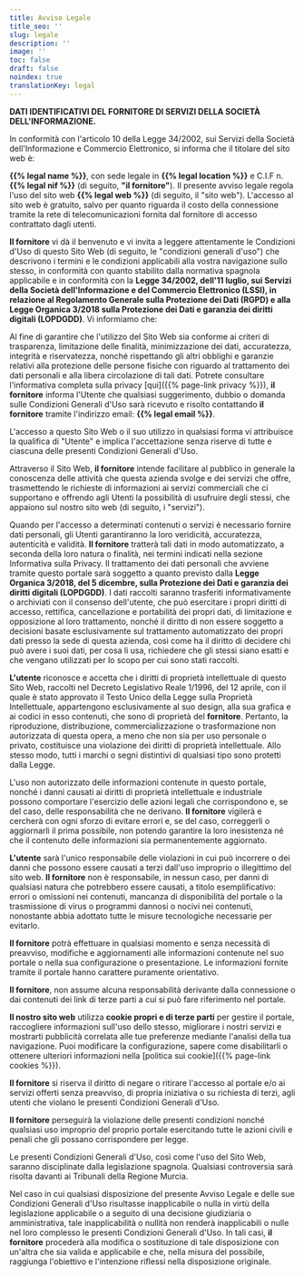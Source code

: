 ```yaml
---
title: Avviso Legale
title_seo: ''
slug: legale
description: ''
image: ''
toc: false
draft: false
noindex: true
translationKey: legal
---
```


**DATI IDENTIFICATIVI DEL FORNITORE DI SERVIZI DELLA SOCIETÀ DELL'INFORMAZIONE.**

In conformità con l'articolo 10 della Legge 34/2002, sui Servizi della Società dell'Informazione e Commercio Elettronico, si informa che il titolare del sito web è:

**{{% legal name %}}**, con sede legale in **{{% legal location %}}** e C.I.F n. **{{% legal nif %}}** (di seguito, **"il fornitore"**). Il presente avviso legale regola l'uso del sito web **{{% legal web %}}** (di seguito, il "sito web"). L'accesso al sito web è gratuito, salvo per quanto riguarda il costo della connessione tramite la rete di telecomunicazioni fornita dal fornitore di accesso contrattato dagli utenti.

**Il fornitore** vi dà il benvenuto e vi invita a leggere attentamente le Condizioni d'Uso di questo Sito Web (di seguito, le "condizioni generali d'uso") che descrivono i termini e le condizioni applicabili alla vostra navigazione sullo stesso, in conformità con quanto stabilito dalla normativa spagnola applicabile e in conformità con la **Legge 34/2002, dell'11 luglio, sui Servizi della Società dell'Informazione e del Commercio Elettronico (LSSI), in relazione al Regolamento Generale sulla Protezione dei Dati (RGPD) e alla Legge Organica 3/2018 sulla Protezione dei Dati e garanzia dei diritti digitali (LOPDGDD)**. Vi informiamo che:

Al fine di garantire che l'utilizzo del Sito Web sia conforme ai criteri di trasparenza, limitazione delle finalità, minimizzazione dei dati, accuratezza, integrità e riservatezza, nonché rispettando gli altri obblighi e garanzie relativi alla protezione delle persone fisiche con riguardo al trattamento dei dati personali e alla libera circolazione di tali dati. Potrete consultare l'informativa completa sulla privacy [qui]({{% page-link privacy %}}), **il fornitore** informa l'Utente che qualsiasi suggerimento, dubbio o domanda sulle Condizioni Generali d'Uso sarà ricevuto e risolto contattando **il fornitore** tramite l'indirizzo email: **{{% legal email %}}**.

L'accesso a questo Sito Web o il suo utilizzo in qualsiasi forma vi attribuisce la qualifica di "Utente" e implica l'accettazione senza riserve di tutte e ciascuna delle presenti Condizioni Generali d'Uso.

Attraverso il Sito Web, **il fornitore** intende facilitare al pubblico in generale la conoscenza delle attività che questa azienda svolge e dei servizi che offre, trasmettendo le richieste di informazioni ai servizi commerciali che ci supportano e offrendo agli Utenti la possibilità di usufruire degli stessi, che appaiono sul nostro sito web (di seguito, i "servizi").

Quando per l'accesso a determinati contenuti o servizi è necessario fornire dati personali, gli Utenti garantiranno la loro veridicità, accuratezza, autenticità e validità. **Il fornitore** tratterà tali dati in modo automatizzato, a seconda della loro natura o finalità, nei termini indicati nella sezione Informativa sulla Privacy. Il trattamento dei dati personali che avviene tramite questo portale sarà soggetto a quanto previsto dalla **Legge Organica 3/2018, del 5 dicembre, sulla Protezione dei Dati e garanzia dei diritti digitali (LOPDGDD)**. I dati raccolti saranno trasferiti informativamente o archiviati con il consenso dell'utente, che può esercitare i propri diritti di accesso, rettifica, cancellazione e portabilità dei propri dati, di limitazione e opposizione al loro trattamento, nonché il diritto di non essere soggetto a decisioni basate esclusivamente sul trattamento automatizzato dei propri dati presso la sede di questa azienda, così come ha il diritto di decidere chi può avere i suoi dati, per cosa li usa, richiedere che gli stessi siano esatti e che vengano utilizzati per lo scopo per cui sono stati raccolti.

**L'utente** riconosce e accetta che i diritti di proprietà intellettuale di questo Sito Web, raccolti nel Decreto Legislativo Reale 1/1996, del 12 aprile, con il quale è stato approvato il Testo Unico della Legge sulla Proprietà Intellettuale, appartengono esclusivamente al suo design, alla sua grafica e ai codici in esso contenuti, che sono di proprietà del **fornitore**. Pertanto, la riproduzione, distribuzione, commercializzazione o trasformazione non autorizzata di questa opera, a meno che non sia per uso personale o privato, costituisce una violazione dei diritti di proprietà intellettuale. Allo stesso modo, tutti i marchi o segni distintivi di qualsiasi tipo sono protetti dalla Legge.

L'uso non autorizzato delle informazioni contenute in questo portale, nonché i danni causati ai diritti di proprietà intellettuale e industriale possono comportare l'esercizio delle azioni legali che corrispondono e, se del caso, delle responsabilità che ne derivano. **Il fornitore** vigilerà e cercherà con ogni sforzo di evitare errori e, se del caso, correggerli o aggiornarli il prima possibile, non potendo garantire la loro inesistenza né che il contenuto delle informazioni sia permanentemente aggiornato.

**L'utente** sarà l'unico responsabile delle violazioni in cui può incorrere o dei danni che possono essere causati a terzi dall'uso improprio o illegittimo del sito web. **Il fornitore** non è responsabile, in nessun caso, per danni di qualsiasi natura che potrebbero essere causati, a titolo esemplificativo: errori o omissioni nei contenuti, mancanza di disponibilità del portale o la trasmissione di virus o programmi dannosi o nocivi nei contenuti, nonostante abbia adottato tutte le misure tecnologiche necessarie per evitarlo.

**Il fornitore** potrà effettuare in qualsiasi momento e senza necessità di preavviso, modifiche e aggiornamenti alle informazioni contenute nel suo portale o nella sua configurazione o presentazione. Le informazioni fornite tramite il portale hanno carattere puramente orientativo.

**Il fornitore**, non assume alcuna responsabilità derivante dalla connessione o dai contenuti dei link di terze parti a cui si può fare riferimento nel portale.

**Il nostro sito web** utilizza **cookie propri e di terze parti** per gestire il portale, raccogliere informazioni sull'uso dello stesso, migliorare i nostri servizi e mostrarti pubblicità correlata alle tue preferenze mediante l'analisi della tua navigazione. Puoi modificare la configurazione, sapere come disabilitarli o ottenere ulteriori informazioni nella [politica sui cookie]({{% page-link cookies %}}).

**Il fornitore** si riserva il diritto di negare o ritirare l'accesso al portale e/o ai servizi offerti senza preavviso, di propria iniziativa o su richiesta di terzi, agli utenti che violano le presenti Condizioni Generali d'Uso.

**Il fornitore** perseguirà la violazione delle presenti condizioni nonché qualsiasi uso improprio del proprio portale esercitando tutte le azioni civili e penali che gli possano corrispondere per legge.

Le presenti Condizioni Generali d'Uso, così come l'uso del Sito Web, saranno disciplinate dalla legislazione spagnola. Qualsiasi controversia sarà risolta davanti ai Tribunali della Regione Murcia.

Nel caso in cui qualsiasi disposizione del presente Avviso Legale e delle sue Condizioni Generali d'Uso risultasse inapplicabile o nulla in virtù della legislazione applicabile o a seguito di una decisione giudiziaria o amministrativa, tale inapplicabilità o nullità non renderà inapplicabili o nulle nel loro complesso le presenti Condizioni Generali d'Uso. In tali casi, **il fornitore** procederà alla modifica o sostituzione di tale disposizione con un'altra che sia valida e applicabile e che, nella misura del possibile, raggiunga l'obiettivo e l'intenzione riflessi nella disposizione originale.
